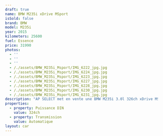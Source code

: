 ```yaml
---
draft: true
name: BMW M235i xDrive MSport
isSold: false
brand: BMW
model: M235i
year: 2015
kilometers: 25600
fuel: Essence
price: 31990
photos:
  - ''
  - ''
  - ''
  - /./assets/BMW_M235i_Msport/IMG_6222_jpg.jpg
  - /./assets/BMW_M235i_Msport/IMG_6224_jpg.jpg
  - /./assets/BMW_M235i_Msport/IMG_6223_jpg.jpg
  - /./assets/BMW_M235i_Msport/IMG_6227_jpg.jpg
  - /./assets/BMW_M235i_Msport/IMG_6228_jpg.jpg
  - /./assets/BMW_M235i_Msport/IMG_6230_jpg.jpg
  - /./assets/BMW_M235i_Msport/IMG_6231_jpg.jpg
description: "AP SELECT met en vente une BMW M235i 3.0l 326ch xDrive MSport.\n\nModèle du 11/2015 avec 25600km.\n\nCouleur Alpin Weiss Metallic, intérieur Alcantara MSport\n\nVéhicule Origine France \U0001F1EB\U0001F1F7\n\nVendu avec une garantie 6 mois.\n\nLe véhicule est en parfait état avec carnet complet et historique suivi.\n\nPneus et freins en parfait état.\n\nÉquipements et options :\n- Pack MSport\n- Boîte auto BVA8\n- Jantes 18\" MSport\n- Volant 3 branches MSport\n- Freinage MSport\n- Sièges MSport Alcantara\n- Radars de stationnement avant/arrière\n- Compteur Black panel\n- Alarme antivol\n- Rétroviseurs électriques et anti-éblouissement\n- Feux de route anti-éblouissement\n- Pack advanced Full LED\n- Detecteur de pluie et allumage automatique des projecteurs\n- Climatisation bi zones\n- Regulateur de vitesse\n- Navigation multimedia Professional\n- Indicateur de limitation de vitesse\n- Shadow line brillant\n- Kit éclairage\n- Ciel de pavillon Anthracite\n\nDisponible et visible sur RDV pour acheteur sérieux.\n\nPossibilité d’un garantie 3 mois avec 6 ou 12 mois en supplément.\n\nRéalisation des démarches d'immatriculation.\n\nAP SELECT vous propose des solutions de courtage et de conciergerie sur mesure pour profiter librement de votre passion et de votre patrimoine.\n\nPrenez le volant, AP SELECT s'occupe du reste."
properties:
  - property: Puissance DIN
    value: 324ch
  - property: Transmission
    value: Automatique
layout: car
---
```



